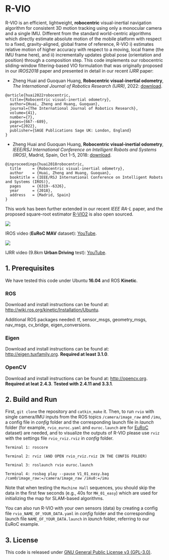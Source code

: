 # R-VIO

R-VIO is an efficient, lightweight, **robocentric** visual-inertial navigation algorithm for consistent 3D motion tracking using only a monocular camera and a single IMU. Different from the standard world-centric algorithms which directly estimate absolute motion of the mobile platform with respect to a fixed, gravity-aligned, global frame of reference, R-VIO i) estimates relative motion of higher accuracy with respect to a moving, local frame (the IMU frame here), and ii) incrementally updates global pose (orientation and position) through a composition step. This code implements our robocentric sliding-window filtering-based VIO formulation that was originally proposed in our *IROS2018* paper and presented in detail in our recent *IJRR* paper:

- Zheng Huai and Guoquan Huang, **Robocentric visual-inertial odometry**, *The International Journal of Robotics Research (IJRR)*, 2022: [download](https://journals.sagepub.com/doi/10.1177/0278364919853361).

```
@article{huai2022robocentric,
  title={Robocentric visual-inertial odometry},
  author={Huai, Zheng and Huang, Guoquan},
  journal={The International Journal of Robotics Research},
  volume={41},
  number={7},
  pages={667--689},
  year={2022},
  publisher={SAGE Publications Sage UK: London, England}
}
```

- Zheng Huai and Guoquan Huang, **Robocentric visual-inertial odometry**, *IEEE/RSJ International Conference on Intelligent Robots and Systems (IROS)*, Madrid, Spain, Oct 1-5, 2018: [download](https://ieeexplore.ieee.org/document/8593643).

```
@inproceedings{huai2018robocentric,
  title     = {Robocentric visual-inertial odometry},
  author    = {Huai, Zheng and Huang, Guoquan},
  booktitle = {IEEE/RSJ International Conference on Intelligent Robots and Systems (IROS)},
  pages     = {6319--6326},
  year      = {2018},
  address   = {Madrid, Spain}
}
```

This work has been further extended in our recent *IEEE RA-L* paper, and the proposed square-root estimator [R-VIO2](https://github.com/rpng/R-VIO2) is also open sourced.

![](https://media.giphy.com/media/RMecOYlfxEcy4T8JdS/giphy.gif)

IROS video (**EuRoC MAV** dataset): [YouTube](https://www.youtube.com/watch?v=UtiZ0EKa55M).

![](rvio.gif)

IJRR video (9.8km **Urban Driving** test): [YouTube](https://www.youtube.com/watch?v=l9IC2ddBEYQ).

## 1. Prerequisites

We have tested this code under Ubuntu **16.04** and ROS **Kinetic**.

### ROS
Download and install instructions can be found at: http://wiki.ros.org/kinetic/Installation/Ubuntu.

Additional ROS packages needed: tf, sensor_msgs, geometry_msgs, nav_msgs, cv_bridge, eigen_conversions.

### Eigen
Download and install instructions can be found at: http://eigen.tuxfamily.org. **Required at least 3.1.0**.

### OpenCV
Download and install instructions can be found at: http://opencv.org. **Required at leat 2.4.3**. **Tested with 2.4.11 and 3.3.1**.

## 2. Build and Run
First, `git clone` the repository and `catkin_make` it. Then, to run `rvio` with single camera/IMU inputs from the ROS topics `/camera/image_raw` and `/imu`, a config file in *config* folder and the corresponding launch file in *launch* folder (for example, `rvio_euroc.yaml` and `euroc.launch` are for [EuRoC](https://projects.asl.ethz.ch/datasets/doku.php?id=kmavvisualinertialdatasets) dataset) are needed, and to visualize the outputs of R-VIO please use `rviz` with the settings file `rvio_rviz.rviz` in *config* folder.
  ```
  Terminal 1: roscore
  ```
  ```
  Terminal 2: rviz (AND OPEN rvio_rviz.rviz IN THE CONFIG FOLDER)
  ```
  ```
  Terminal 3: roslaunch rvio euroc.launch
  ```
  ```
  Terminal 4: rosbag play --pause V1_01_easy.bag /cam0/image_raw:=/camera/image_raw /imu0:=/imu
  ```

Note that when testing the `Machine Hall` sequences, you should skip the data in the first few seconds (e.g., 40s for `MH_01_easy`) which are used for initializing the map for SLAM-based algorithms.

You can also run R-VIO with your own sensors (data) by creating a config file `rvio_NAME_OF_YOUR_DATA.yaml` in *config* folder and the corresponding launch file `NAME_OF_YOUR_DATA.launch` in *launch* folder, referring to our EuRoC example.

## 3. License

This code is released under [GNU General Public License v3 (GPL-3.0)](https://www.gnu.org/licenses/gpl-3.0.en.html).
